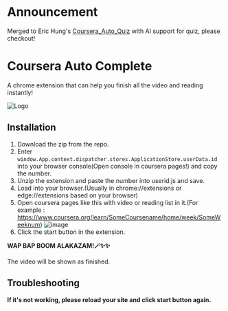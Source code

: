 # Announcement
Merged to Eric Hung's [Coursera_Auto_Quiz](https://github.com/erichung9060/Coursera_Auto_Quiz) with AI support for quiz, please checkout!

# Coursera Auto Complete


A chrome extension that can help you finish all the video and reading instantly!

![Logo](./images/128.png
)

## Installation

1. Download the zip from the repo.
2. Enter `window.App.context.dispatcher.stores.ApplicationStore.userData.id` into your browser console(Open console in coursera pages!) and copy the number.
3. Unzip the extension and paste the number into userid.js and save.
4. Load into your browser.(Usually in chrome://extensions or edge://extensions based on your browser)
5. Open coursera pages like this with video or reading list in it.(For example : https://www.coursera.org/learn/SomeCoursename/home/week/SomeWeeknum)
![image](https://i.imgur.com/2jAwILD.png)
7. Click the start button in the extension. 

**WAP BAP BOOM ALAKAZAM!🪄✨✨**

The video will be shown as finished.

## Troubleshooting
**If it's not working, please reload your site and click start button again.**
